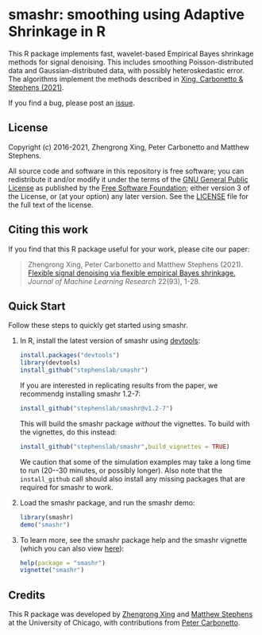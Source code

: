 # smashr: smoothing using Adaptive Shrinkage in R

This R package implements fast, wavelet-based Empirical Bayes
shrinkage methods for signal denoising. This includes smoothing
Poisson-distributed data and Gaussian-distributed data, with possibly
heteroskedastic error. The algorithms implement the methods described
in [Xing, Carbonetto & Stephens (2021)][smash-jmlr].

If you find a bug, please post an [issue][issues].

## License

Copyright (c) 2016-2021, Zhengrong Xing, Peter Carbonetto and Matthew
Stephens.

All source code and software in this repository is free software; you
can redistribute it and/or modify it under the terms of the
[GNU General Public License][gpl] as published by the
[Free Software Foundation][fsf]; either version 3 of the License, or
(at your option) any later version. See the [LICENSE](LICENSE) file
for the full text of the license.

## Citing this work

If you find that this R package useful for your work, please cite our
paper:

> Zhengrong Xing, Peter Carbonetto and Matthew Stephens (2021).
> [Flexible signal denoising via flexible empirical Bayes shrinkage.][smash-jmlr]
> *Journal of Machine Learning Research* 22(93), 1-28.

## Quick Start

Follow these steps to quickly get started using smashr.

1. In R, install the latest version of smashr using [devtools][devtools]:

   ```R
   install.packages("devtools")
   library(devtools)
   install_github("stephenslab/smashr")
   ```

   If you are interested in replicating results from the paper,
   we recommendg installing smashr 1.2-7:

   ```R
   install_github("stephenslab/smashr@v1.2-7")
   ```

   This will build the smashr package *without* the vignettes. To
   build with the vignettes, do this instead:

   ```R
   install_github("stephenslab/smashr",build_vignettes = TRUE)
   ```
   
   We caution that some of the simulation examples may take a long
   time to run (20--30 minutes, or possibly longer). Also note that the
   `install_github` call should also install any missing packages that
   are required for smashr to work.

2. Load the smashr package, and run the smashr demo:

   ```R
   library(smashr)
   demo("smashr")
   ```
   
3. To learn more, see the smashr package help and the smashr vignette
   (which you can also view [here][smashr-web]):

   ```R
   help(package = "smashr")
   vignette("smashr")
   ```
   
## Credits

This R package was developed by [Zhengrong Xing][zhengrong] and
[Matthew Stephens][matthew] at the University of Chicago, with
contributions from [Peter Carbonetto][peter].

[smash-jmlr]: https://jmlr.org/papers/v22/19-042.html
[issues]: https://github.com/stephenslab/smashr/issues
[gpl]: http://www.gnu.org/licenses/gpl.html
[fsf]: https://www.fsf.org
[smashr-web]: https://stephenslab.github.io/smashr
[devtools]: https://github.com/r-lib/devtools
[zhengrong]: https://github.com/zrxing
[matthew]: http://stephenslab.uchicago.edu
[peter]: http://pcarbo.github.io
